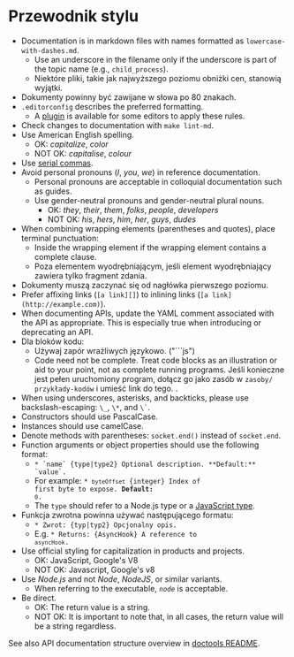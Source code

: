 # Przewodnik stylu

* Documentation is in markdown files with names formatted as `lowercase-with-dashes.md`.
  * Use an underscore in the filename only if the underscore is part of the topic name (e.g., `child_process`).
  * Niektóre pliki, takie jak najwyższego poziomu obniżki cen, stanowią wyjątki.
* Dokumenty powinny być zawijane w słowa po 80 znakach.
* `.editorconfig` describes the preferred formatting.
  * A [plugin](https://editorconfig.org/#download) is available for some editors to apply these rules.
* Check changes to documentation with `make lint-md`.
* Use American English spelling.
  * OK: _capitalize_, _color_
  * NOT OK: _capitalise_, _colour_
* Use [serial commas](https://en.wikipedia.org/wiki/Serial_comma).
* Avoid personal pronouns (_I_, _you_, _we_) in reference documentation.
  * Personal pronouns are acceptable in colloquial documentation such as guides.
  * Use gender-neutral pronouns and gender-neutral plural nouns.
    * OK: _they_, _their_, _them_, _folks_, _people_, _developers_
    * NOT OK: _his_, _hers_, _him_, _her_, _guys_, _dudes_
* When combining wrapping elements (parentheses and quotes), place terminal punctuation:
  * Inside the wrapping element if the wrapping element contains a complete clause.
  * Poza elementem wyodrębniającym, jeśli element wyodrębniający zawiera tylko fragment zdania.
* Dokumenty muszą zaczynać się od nagłówka pierwszego poziomu.
* Prefer affixing links (`[a link][]`) to inlining links (`[a link](http://example.com)`).
* When documenting APIs, update the YAML comment associated with the API as appropriate. This is especially true when introducing or deprecating an API.
* Dla bloków kodu:
  * Używaj zapór wrażliwych językowo. ("```js")
  * Code need not be complete. Treat code blocks as an illustration or aid to your point, not as complete running programs. Jeśli konieczne jest pełen uruchomiony program, dołącz go jako zasób w `zasoby/ przykłady-kodów` i umieść link do tego. .
* When using underscores, asterisks, and backticks, please use backslash-escaping: `\_`, `\*`, and `` \` ``.
* Constructors should use PascalCase.
* Instances should use camelCase.
* Denote methods with parentheses: `socket.end()` instead of `socket.end`.
* Function arguments or object properties should use the following format:
  * ``* `name` {type|type2} Optional description. **Default:** `value`.``
  <!--lint disable maximum-line-length remark-lint-->
  * For example: <code>* `byteOffset` {integer} Index of first byte to expose. **Default:** `0`.</code>
  <!--lint enable maximum-line-length remark-lint-->
  * The `type` should refer to a Node.js type or a [JavaScript type](https://developer.mozilla.org/en-US/docs/Web/JavaScript/Guide/Grammar_and_types#Data_structures_and_types).
* Funkcja zwrotna powinna używać następującego formatu:
  * <code>* Zwrot: {typ|typ2} Opcjonalny opis.</code>
  * E.g. <code>* Returns: {AsyncHook} A reference to `asyncHook`.</code>
* Use official styling for capitalization in products and projects.
  * OK: JavaScript, Google's V8
  <!--lint disable prohibited-strings remark-lint-->
  * NOT OK: Javascript, Google's v8
* Use _Node.js_ and not _Node_, _NodeJS_, or similar variants.
  <!-- lint enable prohibited-strings remark-lint-->
  * When referring to the executable, _`node`_ is acceptable.
* Be direct.
  * OK: The return value is a string.
  <!-- lint disable prohibited-strings remark-lint-->
  * NOT OK: It is important to note that, in all cases, the return value will be a string regardless.
  <!-- lint enable prohibited-strings remark-lint-->

See also API documentation structure overview in [doctools README](../tools/doc/README.md).
